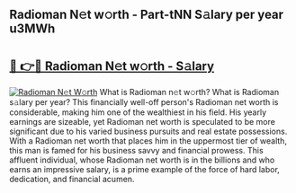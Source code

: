 ## Radioman N𝚎t w𝚘rth - Part-tNN S𝚊lary per year u3MWh

# <h2><a href="http://gc3vew.nevu.top/?p=Radioman">🔗 👉🔴 Radioman N𝚎t w𝚘rth - S𝚊lary</a></h2>

[![Radioman N𝚎t W𝚘rth](https://i.imgur.com/Oavwk0R.jpeg)](http://gc3vew.nevu.top/?p=Radioman)
What is Radioman n𝚎t w𝚘rth? What is Radioman s𝚊lary per year?
This financially well-off person's Radioman net worth is considerable, making him one of the wealthiest in his field. His yearly earnings are sizeable, yet Radioman net worth is speculated to be more significant due to his varied business pursuits and real estate possessions. With a Radioman net worth that places him in the uppermost tier of wealth, this man is famed for his business savvy and financial prowess. This affluent individual, whose Radioman net worth is in the billions and who earns an impressive salary, is a prime example of the force of hard labor, dedication, and financial acumen.
